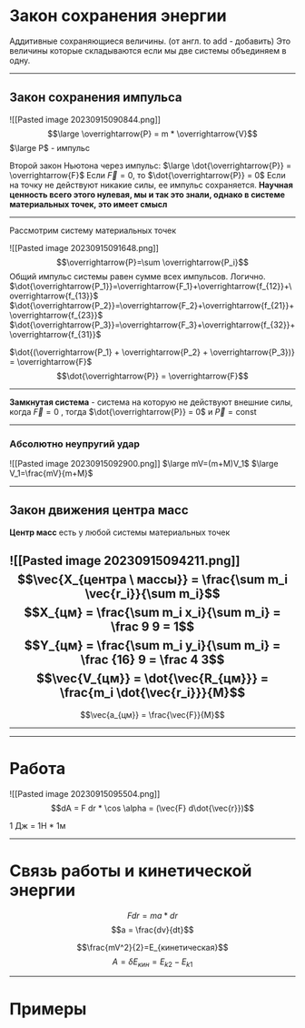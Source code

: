# Закон сохранения энергии

Аддитивные сохраняющиеся величины. (от англ. to add - добавить)
Это величины которые складываются если мы две системы объединяем в одну.

----
## Закон сохранения импульса

![[Pasted image 20230915090844.png]]
$$\large \overrightarrow{P} = m * \overrightarrow{V}$$
$\large P$ - импульс

Второй закон Ньютона через импульс: $\large \dot{\overrightarrow{P}} = \overrightarrow{F}$
Если $\overrightarrow{F} = 0$, то $\dot{\overrightarrow{P}} = 0$
Если на точку не действуют никакие силы, ее импульс сохраняется.
**Научная ценность всего этого нулевая, мы и так это знали, однако в системе материальных точек, это имеет смысл**

---
Рассмотрим систему материальных точек

![[Pasted image 20230915091648.png]]
$$\overrightarrow{P}=\sum \overrightarrow{P_i}$$
Общий импульс системы равен сумме всех импульсов. Логично.
$\dot{\overrightarrow{P_1}}=\overrightarrow{F_1}+\overrightarrow{f_{12}}+\overrightarrow{f_{13}}$
$\dot{\overrightarrow{P_2}}=\overrightarrow{F_2}+\overrightarrow{f_{21}}+\overrightarrow{f_{23}}$
$\dot{\overrightarrow{P_3}}=\overrightarrow{F_3}+\overrightarrow{f_{32}}+\overrightarrow{f_{31}}$

$\dot{(\overrightarrow{P_1} + \overrightarrow{P_2} + \overrightarrow{P_3})} = \overrightarrow{F}$
$$\dot{\overrightarrow{P}} = \overrightarrow{F}$$

----
**Замкнутая система** - система на которую не действуют внешние силы, когда $\overrightarrow{F} = 0$ , тогда
$\dot{\overrightarrow{P}} = 0$ и $\overrightarrow{P} = \text{const}$

---
### Абсолютно неупругий удар

![[Pasted image 20230915092900.png]]
$\large mV=(m+M)V_1$
$\large V_1=\frac{mV}{m+M}$

---
## Закон движения центра масс
**Центр масс** есть у любой системы материальных точек

![[Pasted image 20230915094211.png]]
$$\vec{X_{центра \ массы}} = \frac{\sum m_i \vec{r_i}}{\sum m_i}$$
$$X_{цм} = \frac{\sum m_i x_i}{\sum m_i} = \frac 9 9 = 1$$
$$Y_{цм} = \frac{\sum m_i y_i}{\sum m_i} = \frac {16} 9 = \frac 4 3$$
$$\vec{V_{цм}} = \dot{\vec{R_{цм}}} = \frac{m_i \dot{\vec{r_i}}}{M}$$
----
$$\vec{a_{цм}} = \frac{\vec{F}}{M}$$

----

----

# Работа
![[Pasted image 20230915095504.png]]
$$dA = F dr * \cos \alpha = (\vec{F} d\dot{\vec{r}})$$

1 Дж = 1Н * 1м

---
# Связь работы и кинетической энергии

$$Fdr = ma * dr$$
$$a = \frac{dv}{dt}$$

$$\frac{mV^2}{2}=E_{кинетическая}$$
$$A=\delta E_{кин}=E_{k2} - E_{k1}$$

----
# Примеры
